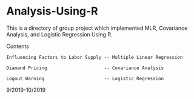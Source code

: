 # Analysis-Using-R

This is a directory of group project which implemented MLR, Covariance Analysis, and Logistic Regression Using R.

Contents

    Influencing Factors to Labor Supply -- Multiple Linear Regression

    Diamand Pricing                     -- Covariance Analysis

    Logout Warning                      -- Logistic Regression


9/2019-10/2019
